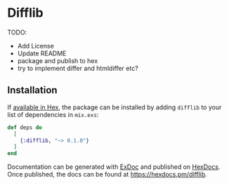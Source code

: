 # Difflib

TODO: 
- Add License
- Update README
- package and publish to hex
- try to implement differ and htmldiffer etc?


## Installation

If [available in Hex](https://hex.pm/docs/publish), the package can be installed
by adding `difflib` to your list of dependencies in `mix.exs`:

```elixir
def deps do
  [
    {:difflib, "~> 0.1.0"}
  ]
end
```

Documentation can be generated with [ExDoc](https://github.com/elixir-lang/ex_doc)
and published on [HexDocs](https://hexdocs.pm). Once published, the docs can
be found at <https://hexdocs.pm/difflib>.

